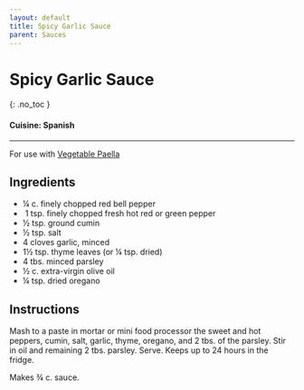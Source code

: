 ```yaml
---
layout: default
title: Spicy Garlic Sauce
parent: Sauces
---
```


# Spicy Garlic Sauce
{: .no_toc }

#### Cuisine: Spanish

---
For use with <a href = "./../../main_meals/vegetable_paella" target = "_blank">Vegetable Paella</a>

## Ingredients
<ul>
	<li>¼ c. finely chopped red bell pepper</li>
	<li> 1 tsp. finely chopped fresh hot red or green pepper</li>
	<li>½ tsp. ground cumin</li>
	<li>½ tsp. salt</li>
	<li>4 cloves garlic, minced</li>
	<li>1½ tsp. thyme leaves (or ¼ tsp. dried)</li>
	<li>4 tbs. minced parsley</li>
	<li>½ c. extra-virgin olive oil</li>
	<li>¼ tsp. dried oregano</li>
</ul>

## Instructions
Mash to a paste in mortar or mini food processor the sweet and hot peppers, cumin, salt, garlic, thyme, oregano, and 2 tbs. of the parsley. Stir in oil and remaining 2 tbs. parsley. Serve. Keeps up to 24 hours in the fridge.

Makes ¾ c. sauce.